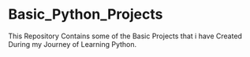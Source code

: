 # Basic_Python_Projects
This Repository Contains some of the Basic Projects that i have Created During my Journey of Learning Python.
